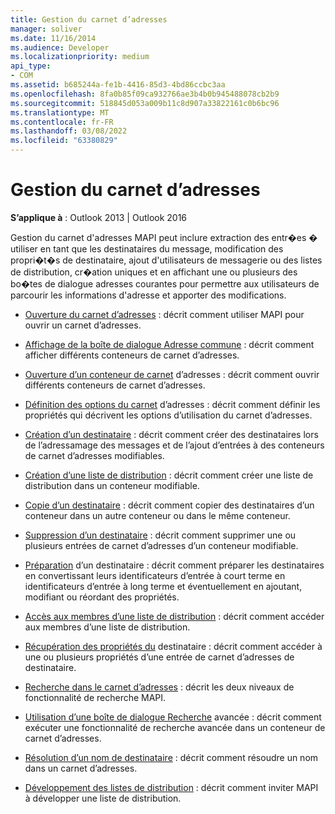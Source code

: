 ```yaml
---
title: Gestion du carnet d’adresses
manager: soliver
ms.date: 11/16/2014
ms.audience: Developer
ms.localizationpriority: medium
api_type:
- COM
ms.assetid: b685244a-fe1b-4416-85d3-4bd86ccbc3aa
ms.openlocfilehash: 8fa0b85f09ca932766ae3b4b0b945488078cb2b9
ms.sourcegitcommit: 518845d053a009b11c8d907a33822161c0b6bc96
ms.translationtype: MT
ms.contentlocale: fr-FR
ms.lasthandoff: 03/08/2022
ms.locfileid: "63380829"
---
```

# <a name="handling-the-address-book"></a>Gestion du carnet d’adresses
  
**S’applique à** : Outlook 2013 | Outlook 2016 
  
Gestion du carnet d'adresses MAPI peut inclure extraction des entr�es � utiliser en tant que les destinataires du message, modification des propri�t�s de destinataire, ajout d'utilisateurs de messagerie ou des listes de distribution, cr�ation uniques et en affichant une ou plusieurs des bo�tes de dialogue adresses courantes pour permettre aux utilisateurs de parcourir les informations d'adresse et apporter des modifications.

- [Ouverture du carnet d’adresses](opening-the-address-book.md) : décrit comment utiliser MAPI pour ouvrir un carnet d’adresses.
    
- [Affichage de la boîte de dialogue Adresse commune](displaying-the-common-address-dialog-box.md) : décrit comment afficher différents conteneurs de carnet d’adresses.
    
- [Ouverture d’un conteneur de carnet](opening-an-address-book-container.md) d’adresses : décrit comment ouvrir différents conteneurs de carnet d’adresses.
    
- [Définition des options du carnet](setting-address-book-options.md) d’adresses : décrit comment définir les propriétés qui décrivent les options d’utilisation du carnet d’adresses.
    
- [Création d’un destinataire](creating-a-recipient.md) : décrit comment créer des destinataires lors de l’adressamage des messages et de l’ajout d’entrées à des conteneurs de carnet d’adresses modifiables.
    
- [Création d’une liste de distribution](creating-a-distribution-list.md) : décrit comment créer une liste de distribution dans un conteneur modifiable.
    
- [Copie d’un destinataire](copying-a-recipient.md) : décrit comment copier des destinataires d’un conteneur dans un autre conteneur ou dans le même conteneur.
    
- [Suppression d’un destinataire](deleting-a-recipient.md) : décrit comment supprimer une ou plusieurs entrées de carnet d’adresses d’un conteneur modifiable.
    
- [Préparation](preparing-a-recipient.md) d’un destinataire : décrit comment préparer les destinataires en convertissant leurs identificateurs d’entrée à court terme en identificateurs d’entrée à long terme et éventuellement en ajoutant, modifiant ou réordant des propriétés.
    
- [Accès aux membres d’une liste de distribution](accessing-the-members-of-a-distribution-list.md) : décrit comment accéder aux membres d’une liste de distribution.
    
- [Récupération des propriétés du](retrieving-recipient-properties.md) destinataire : décrit comment accéder à une ou plusieurs propriétés d’une entrée de carnet d’adresses de destinataire.
    
- [Recherche dans le carnet d’adresses](searching-the-address-book.md) : décrit les deux niveaux de fonctionnalité de recherche MAPI. 
    
- [Utilisation d’une boîte de dialogue Recherche](using-an-advanced-search-dialog-box.md) avancée : décrit comment exécuter une fonctionnalité de recherche avancée dans un conteneur de carnet d’adresses.
    
- [Résolution d’un nom de destinataire](resolving-a-recipient-name.md) : décrit comment résoudre un nom dans un carnet d’adresses.
    
- [Développement des listes de distribution](expanding-distribution-lists.md) : décrit comment inviter MAPI à développer une liste de distribution.
    

